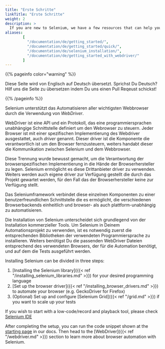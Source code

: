 ```yaml
---
title: "Erste Schritte"
linkTitle: "Erste Schritte"
weight: 2
description: >
  If you are new to Selenium, we have a few resources that can help you get up to speed right away.
aliases: 
        [
          "/documentation/de/getting_started/", 
          "/documentation/de/getting_started/quick/",
          "/documentation/de/selenium_installation/",
          "/documentation/de/getting_started_with_webdriver/"
        ]
---
```


{{% pageinfo color="warning" %}}
<p class="lead">
   <i class="fas fa-language display-4"></i> 
   Diese Seite wird von Englisch 
   auf Deutsch übersetzt. Sprichst Du Deutsch? Hilf uns die Seite 
   zu übersetzen indem Du uns einen Pull Reqeust schickst!
</p>
{{% /pageinfo %}}

Selenium unterstützt das Automatisieren aller wichtigsten Webbrowser 
durch die Verwendung von _WebDriver_.

WebDriver ist eine API und ein Protokoll, das eine programmiersprachen 
unabhängige Schnittstelle definiert um den Webrowser zu steuern.
Jeder Browser ist mit einer spezifischen Implementierung des Webdriver
ausgestattet, auch *driver* genannt. Dieser driver ist die Komponente
die verantwortlich ist um den Browser fernzusteuern, weiters handabt dieser 
die Kommunikation zwischen Selenium und dem Webbrowser.

Diese Trennung wurde bewusst gemacht, um die Verantwortung der 
browserspezifischen Implementierung in die Hände der Browserhersteller
zu legen. Selenium ermöglicht es diese Drittanbieter driver zu verwenden.
Weiters werden auch eigene driver zur Verfügung gestellt die durch
das Projekt gewartet werden, für den Fall das der Browserhersteller
keine zur Verfügung stellt.

Das Seleniumframework verbindet diese einzelnen Komponenten zu einer
benutzerfreundlichen Schnittstelle die es ermöglicht, die verschiedenen 
Browserbackends einheitlich und browser- als auch plattform-unabhängig 
zu automatisieren.

Die Installation von Selenium unterscheidet sich grundlegend von 
der Installation kommerzieller Tools. Um Selenium in Deinem Automationsprojekt
zu verwenden, ist es notwendig zuerst die entsprechenden Bibliotheken der 
verwendeten Programmiersprache zu installieren. Weiters benötigst Du die passenden
WebDriver Dateien entsprechend des verwendeten Browsers, der für die Automation 
benötigt, und auf dem die Tests ausgeführt werden.

Installing Selenium can be divided in three steps:

1. [Installing the Selenium library]({{< ref "/installing_selenium_libraries.md" >}}) for your desired programming language
2. [Set up the browser driver]({{< ref "/installing_browser_drivers.md" >}}) to automate your browser (e.g. GeckoDriver for Firefox)
3. (Optional) Set up and configure [Selenium Grid]({{< ref "/grid.md" >}}) if you want to scale up your tests

If you wish to start with a low-code/record and playback tool, please check 
[Selenium IDE](https://selenium.dev/selenium-ide)

After completing the setup, you can run the code snippet shown at the 
[starting page](/de/documentation) in our docs. Then head to the 
[WebDriver]({{< ref "/webdriver.md" >}}) section to learn more about
browser automation with Selenium.